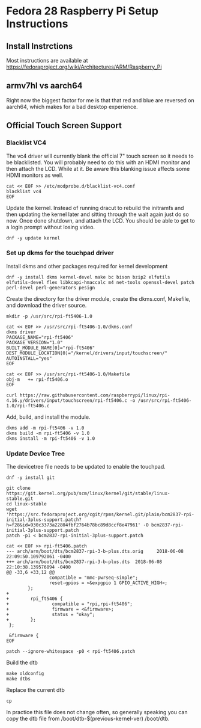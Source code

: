 # Fedora 28 Raspberry Pi Setup Instructions

## Install Instrctions
Most instructions are available at https://fedoraproject.org/wiki/Architectures/ARM/Raspberry_Pi

## armv7hl vs aarch64
Right now the biggest factor for me is that that red and blue are reversed on aarch64, which makes for a bad desktop experience.

## Official Touch Screen Support

### Blacklist VC4
The vc4 driver will currently blank the official 7" touch screen so it needs to be blacklisted. You will probably need to do this with an HDMI monitor and then attach the LCD. While at it. Be aware this blanking issue affects some HDMI monitors as well.

```
cat << EOF >> /etc/modprobe.d/blacklist-vc4.conf
blacklist vc4
EOF
```

Update the kernel. Instead of running dracut to rebuild the initramfs and then updating the kernel later and sitting through the wait again just do so now. Once done shutdown, and attach the LCD. You should be able to get to a login prompt without losing video.

```
dnf -y update kernel
```

### Set up dkms for the touchpad driver

Install dkms and other packages required for kernel development
```
dnf -y install dkms kernel-devel make bc bison bzip2 elfutils elfutils-devel flex libkcapi-hmaccalc m4 net-tools openssl-devel patch perl-devel perl-generators pesign
```

Create the directory for the driver module, create the dkms.conf, Makefile, and download the driver source.
```
mkdir -p /usr/src/rpi-ft5406-1.0
```

```
cat << EOF >> /usr/src/rpi-ft5406-1.0/dkms.conf
dkms driver
PACKAGE_NAME="rpi-ft5406"
PACKAGE_VERSION="1.0"
BUILT_MODULE_NAME[0]="rpi-ft5406"
DEST_MODULE_LOCATION[0]="/kernel/drivers/input/touchscreen/"
AUTOINSTALL="yes"
EOF
```

```
cat << EOF >> /usr/src/rpi-ft5406-1.0/Makefile
obj-m	+= rpi-ft5406.o
EOF
```

```
curl https://raw.githubusercontent.com/raspberrypi/linux/rpi-4.16.y/drivers/input/touchscreen/rpi-ft5406.c -o /usr/src/rpi-ft5406-1.0/rpi-ft5406.c
```

Add, build, and install the module.
```
dkms add -m rpi-ft5406 -v 1.0
dkms build -m rpi-ft5406 -v 1.0
dkms install -m rpi-ft5406 -v 1.0
```

### Update Device Tree
The devicetree file needs to be updated to enable the touchpad.

```
dnf -y install git
```

```
git clone https://git.kernel.org/pub/scm/linux/kernel/git/stable/linux-stable.git
cd linux-stable
wget 'https://src.fedoraproject.org/cgit/rpms/kernel.git/plain/bcm2837-rpi-initial-3plus-support.patch?h=f28&id=930c3373a22804fbf2764b78bc89d8ccf8e47961' -O bcm2837-rpi-initial-3plus-support.patch
patch -p1 < bcm2837-rpi-initial-3plus-support.patch
```

```
cat << EOF >> rpi-ft5406.patch
--- arch/arm/boot/dts/bcm2837-rpi-3-b-plus.dts.orig     2018-06-08 22:09:50.109792061 -0400
+++ arch/arm/boot/dts/bcm2837-rpi-3-b-plus.dts  2018-06-08 22:10:38.139576894 -0400
@@ -33,6 +33,12 @@
                compatible = "mmc-pwrseq-simple";
                reset-gpios = <&expgpio 1 GPIO_ACTIVE_HIGH>;
        };
+
+        rpi_ft5406 {
+                compatible = "rpi,rpi-ft5406";
+                firmware = <&firmware>;
+                status = "okay";
+        };
 };

 &firmware {
EOF

patch --ignore-whitespace -p0 < rpi-ft5406.patch 
```

Build the dtb
```
make oldconfig
make dtbs
```

Replace the current dtb 
```
cp
```

In practice this file does not change often, so generally speaking you can copy the dtb file from /boot/dtb-$(previous-kernel-ver) /boot/dtb.
